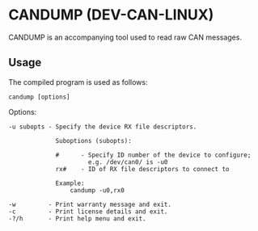 # CANDUMP (DEV-CAN-LINUX)

CANDUMP is an accompanying tool used to read raw CAN messages.

## Usage

The compiled program is used as follows:

    candump [options]

Options:

    -u subopts - Specify the device RX file descriptors.

                 Suboptions (subopts):

                 #      - Specify ID number of the device to configure;
                          e.g. /dev/can0/ is -u0
                 rx#    - ID of RX file descriptors to connect to

                 Example:
                     candump -u0,rx0

    -w         - Print warranty message and exit.
    -c         - Print license details and exit.
    -?/h       - Print help menu and exit.


